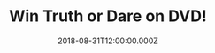 ---
campaign-uuid: "c-7ffba65d-de5d-42ea-8bbb-38387ef89b99"
type: "Competition"
category: "Entertainment"
date: "2018-08-31T12:00:00.000Z"
end-date: "2018-10-01T23:59:00.000Z"
disable-form: false
is_promoted: false
has_entry_page: true
title: "Win Truth or Dare on DVD!"
competition-description: "<p>Calling all Lucy Hale fans! In order to celebrate the\
  \ release of her brand new movie 'Truth or Dare' on DVD we are giving away a copy\
  \ of this horror movie to one of our members to win!</p>\r\n<p>Does it sound like\
  \ the best plan for your weekend? Click below and get the game started...</p>"
hero-header: "Win Truth or Dare on DVD!"
terms-confirmation: "N/A"
banner-img: "https://assets.expresslyapp.com/asset-89caf400-07e1-48d8-9df4-93cb7572f5ad.jpg"
logo-left-href: "aaa.nme.com"
logo-left-image: "https://assets.expresslyapp.com/asset-7e4b2002-1fcf-4950-8f24-382d654c58f3.jpg"
logo-left-title: "nme aaa"
bg-image-hero: "https://assets.expresslyapp.com/asset-d225a411-624e-4f67-bdee-65af4df61bf1.jpg"
bg-image-first: "https://assets.expresslyapp.com/asset-a1b3357d-fe00-4929-918d-802cf66d6221.jpg"
section1-content: "<p>Lucy Hale (Pretty Little Liars) and Tyler Posey (Teen Wolf)\
  \ lead the cast of Truth or Dare, a supernatural thriller from Blumhouse Productions.\
  \ A harmless game of “Truth or Dare” among friends turns deadly when someone or\
  \ something begins to punish those who tell a lie or refuse the dare.</p>\r\n<p>If\
  \ you can't wait to watch it, enter the form below and you could be having a horror\
  \ movie night with friends!</p>\r\n<p>Good luck!</p>"
entry-title: "Win Truth or Dare on DVD!"
entry-content: "Enter the draw to win Truth or Dare on DVD by completing the form\
  \ below before 23:59 on 1st of October 2018."
has-winner: false
prize-description: "Truth or Dare on DVD"
special-conditions: "Multiple entries are allowed up to one every day."
country-restrictions:
- "GB"
---